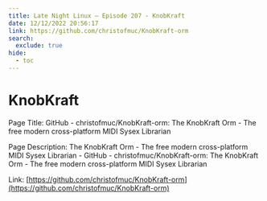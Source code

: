 ```yaml
---
title: Late Night Linux – Episode 207 - KnobKraft
date: 12/12/2022 20:56:17
link: https://github.com/christofmuc/KnobKraft-orm
search:
  exclude: true
hide:
  - toc
---
```


# KnobKraft

Page Title: GitHub - christofmuc/KnobKraft-orm: The KnobKraft Orm - The free modern cross-platform MIDI Sysex Librarian

Page Description: The KnobKraft Orm - The free modern cross-platform MIDI Sysex Librarian - GitHub - christofmuc/KnobKraft-orm: The KnobKraft Orm - The free modern cross-platform MIDI Sysex Librarian 

Link: [https://github.com/christofmuc/KnobKraft-orm](https://github.com/christofmuc/KnobKraft-orm)